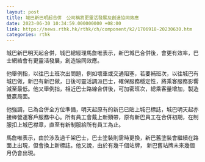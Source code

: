 ```yaml
---
layout: post
title: 城巴新巴明起合併　公司稱將更靈活發展及創造協同效應
date: 2023-06-30 10:34:59.000000000 +08:00
link: https://news.rthk.hk/rthk/ch/component/k2/1706918-20230630.htm
categories: rthk
---
```


城巴新巴明天起合併，城巴總經理馬詹唯表示，新巴城巴合併後，會更有效率，巴士網絡會有更靈活發展，創造協同效應。

他舉例指，以往巴士班次出問題，例如壞車或交通阻塞，若要補班次，以往城巴有城巴做，新巴有新巴做，日後可靈活調派巴士，確保服務穩定性，將乘客服務影響減至最低。他又舉例指，相近巴士路線合併後，可加密班次，總乘客量增加，製造雙贏局面。

他強調，已為合併全方位準備，明天起原有的新巴已貼上城巴標誌，城巴明天起亦接棒營運客戶服務中心。所有員工會戴上新頸帶，原有新巴員工在合併初期，在制服扣上城巴襟章，直至有新制服給所有員工為止。

馬詹唯表示，由於涉及過千架巴士，巴士塗裝則需時更換，新巴舊塗裝會繼續在路面上出現，但會換上新標誌。他又說，由於有幾千個站牌， 新巴舊站牌未來幾個月仍會出現。
